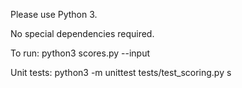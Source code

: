 Please use Python 3. 

No special dependencies required.

To run: python3 scores.py --input <path to file name>

Unit tests: python3 -m unittest tests/test_scoring.py
s